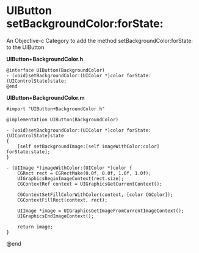 # UIButton setBackgroundColor:forState:

An Objective-c Category to add the method  setBackgroundColor:forState: to the UIButton

**UIButton+BackgroundColor.h**

    @interface UIButton(BackgroundColor)
    - (void)setBackgroundColor:(UIColor *)color forState:(UIControlState)state;
    @end


**UIButton+BackgroundColor.m**

    #import "UIButton+BackgroundColor.h"

    @implementation UIButton(BackgroundColor)

    - (void)setBackgroundColor:(UIColor *)color forState:(UIControlState)state
    {
        [self setBackgroundImage:[self imageWithColor:color] forState:state];
    }

    - (UIImage *)imageWithColor:(UIColor *)color {
        CGRect rect = CGRectMake(0.0f, 0.0f, 1.0f, 1.0f);
        UIGraphicsBeginImageContext(rect.size);
        CGContextRef context = UIGraphicsGetCurrentContext();
        
        CGContextSetFillColorWithColor(context, [color CGColor]);
        CGContextFillRect(context, rect);
        
        UIImage *image = UIGraphicsGetImageFromCurrentImageContext();
        UIGraphicsEndImageContext();
        
        return image;
    }

@end